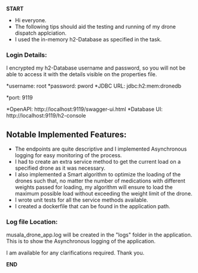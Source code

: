 **START**

- Hi everyone.
- The following tips should aid the testing and running of my drone dispatch applciation.
- I used the in-memory h2-Database as specified in the task.

### Login Details:
I encrypted my h2-Database username and password, so you will not be able to access it with the details visible on the properties file.

*username: root
*password: pword
*JDBC URL: jdbc:h2:mem:dronedb

*port: 9119

*OpenAPI: http://localhost:9119/swagger-ui.html
*Database UI: http://localhost:9119/h2-console


## Notable Implemented Features:
- The endpoints are quite descriptive and I implemented Asynchronous logging for easy monitoring of the process.
- I had to create an extra service method to get the current load on a specified drone as it was necessary.
- I also implemented a Smart algorithm to optimize the loading of the drones such that, no matter the number of medications with different weights passed for loading, my algorithm will ensure to load the maximum possible load without exceeding the weight limit of the drone.
- I wrote unit tests for all the service methods available.
- I created a dockerfile that can be found in the application path.

### Log file Location:
musala_drone_app.log will be created in the "logs" folder in the application. This is to show the Asynchronous logging of the application.

I am available for any clarifications required. Thank you.

**END**